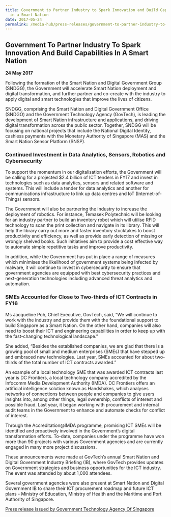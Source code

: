 ```yaml
---
title: Government to Partner Industry to Spark Innovation and Build Capabilities
  in a Smart Nation
date: 2017-05-24
permalink: /media-hub/press-releases/government-to-partner-industry-to-spark-innovation-and-build-capabilities-in-a-smart-nation/
---
```

## Government To Partner Industry To Spark Innovation And Build Capabilities In A Smart Nation

**24 May 2017**

Following the formation of the Smart Nation and Digital Government Group (SNDGG), the Government will accelerate Smart Nation deployment and digital transformation, and further partner and co-create with the industry to apply digital and smart technologies that improve the lives of citizens.

SNDGG, comprising the Smart Nation and Digital Government Office (SNDGO) and the Government Technology Agency (GovTech), is leading the development of Smart Nation infrastructure and applications, and driving digital transformation across the public sector. Together, SNDGG will be focusing on national projects that include the National Digital Identity, cashless payments with the Monetary Authority of Singapore (MAS) and the Smart Nation Sensor Platform (SNSP).

### Continued Investment in Data Analytics, Sensors, Robotics and Cybersecurity

To support the momentum in our digitalisation efforts, the Government will be calling for a projected $2.4 billion of ICT tenders in FY17 and invest in technologies such as data analytics, sensors and related software and systems. This will include a tender for data analytics and another for communications infrastructure to link up data centres and IoT (Internet-of-Things) sensors.

The Government will also be partnering the industry to increase the deployment of robotics. For instance, Temasek Polytechnic will be looking for an industry partner to build an inventory robot which will utilise RFID technology to scan the print collection and navigate in its library. This will help the library carry out more and faster inventory stocktakes to boost productivity and efficiency, as well as provide early detection of missing or wrongly shelved books. Such initiatives aim to provide a cost effective way to automate simple repetitive tasks and improve productivity.

In addition, while the Government has put in place a range of measures which minimises the likelihood of government systems being infected by malware, it will continue to invest in cybersecurity to ensure that government agencies are equipped with best cybersecurity practices and next-generation technologies including advanced threat analytics and automation.

### SMEs Accounted for Close to Two-thirds of ICT Contracts in FY16 

Ms Jacqueline Poh, Chief Executive, GovTech, said, “We will continue to work with the industry and provide them with the foundational support to build Singapore as a Smart Nation. On the other hand, companies will also need to boost their ICT and engineering capabilities in order to keep up with the fast-changing technological landscape.”

She added, “Besides the established companies, we are glad that there is a growing pool of small and medium enterprises (SMEs) that have stepped up and embraced new technologies. Last year, SMEs accounted for about two-thirds of the total number of ICT contracts awarded.”

An example of a local technology SME that was awarded ICT contracts last year is DC Frontiers, a local technology company accredited by the Infocomm Media Development Authority (IMDA). DC Frontiers offers an artificial intelligence solution known as Handshakes, which analyses networks of connections between people and companies to give users insights into, among other things, legal ownership, conflicts of interest and possible fraud. Last year, it began working with procurement and internal audit teams in the Government to enhance and automate checks for conflict of interest.

Through the Accreditation@IMDA programme, promising ICT SMEs will be identified and proactively involved in the Government’s digital transformation efforts. To-date, companies under the programme have won more than 90 projects with various Government agencies and are currently engaged in many more project discussions.

These announcements were made at GovTech’s annual Smart Nation and Digital Government Industry Briefing (IB), where GovTech provides updates on Government strategies and business opportunities for the ICT industry. The event was attended by about 1,000 attendees.

Several government agencies were also present at Smart Nation and Digital Government IB to share their ICT procurement roadmap and future ICT plans - Ministry of Education, Ministry of Health and the Maritime and Port Authority of Singapore.

[Press release issued by Government Technology Agency Of Singapore](https://www.tech.gov.sg/media/media-releases/government-to-partner-industry-to-spark-innovation-and-build-capabilities-in-a-smart-nation)